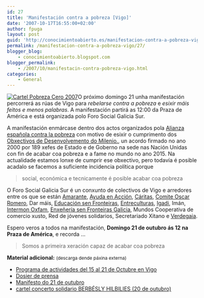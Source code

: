 ```yaml
---
id: 27
title: 'Manifestación contra a pobreza [Vigo]'
date: '2007-10-17T16:55:00+02:00'
author: fpuga
layout: post
guid: 'http://conocimientoabierto.es/manifestacion-contra-a-pobreza-vigo/27/'
permalink: /manifestacion-contra-a-pobreza-vigo/27/
blogger_blog:
    - conocimientoabierto.blogspot.com
blogger_permalink:
    - /2007/10/manifestacin-contra-pobreza-vigo.html
categories:
    - General
---
```


[![Cartel Pobreza Cero 2007](http://farm3.static.flickr.com/2386/1600121547_f511741adb_m.jpg)](http://www.flickr.com/photos/fpuga/1600121547/ "Intercambio de fotos")O próximo domingo 21 unha manifestación percorrerá as rúas de Vigo para <span style="font-style: italic">rebelarse contra a pobreza</span> e <span style="font-style: italic">esixir máis feitos e menos palabras</span>. A manifestación partirá as 12:00 da Praza de América e está organizada polo Foro Social Galicia Sur.

A manifestación enmárcase dentro dos actos organizados pola [Alianza española contra la pobreza](http://www.rebelatecontralapobreza.org/) con motivo de esixir o cumprimento dos [Obxectivos de Desenvolvemento do Milenio.](http://www.un.org/spanish/millenniumgoals/), un acordo firmado no ano 2000 por 189 xefes de Estado e de Goberno na sede nas Nación Unidas con fin de acabar coa pobreza e a fame no mundo no ano 2015. Na actualidade estamos lonxe de cumprir ese obxectivo, pero todavía é posible acadalo se facemos a suficiente incidencia política porque

> social, económica e tecnicamente é posible acabar coa pobreza

O Foro Social Galicia Sur é un conxunto de colectivos de Vigo e arredores entre os que se están [Amarante](http://www.amaranteong.org/), [Ayuda en Acción](http://www.ayudaenaccion.org/), [Cáritas](http://www.caritas.es/), [Comite Oscar Romero](http://www.comitesromero.org/), Dar máis, [Educación sen Fronteiras](http://www.educacionsinfronteras.org/), [Entreculturas](http://www.entreculturas.org/), [Igadi](http://www.igadi.org/), Imán, [Intermon Oxfam](http://www.intermonoxfam.org/), [Enxeñería sen Fronteiras Galicia](http://galicia.isf.es/), Mundos Cooperativa de comercio xusto, Red de jóvenes solidarios, Secretariado Xitano e [Verdegaia](http://www.verdegaia.org/).

Espero veros a todos na manifestación, <span style="font-weight: bold">Domingo 21 de outubro ás 12 na Praza de América</span>, e recorda …

> Somos a primeira xeración capaz de acabar coa pobreza

<span style="font-weight: bold">Material adicional:</span> <span style="font-size:85%">(descarga dende páxina externa)</span><span style="font-size:100%">  
</span>

- <span style="font-size:100%">[Programa de actividades del 15 al 21 de Octubre en Vigo](http://www.mediafire.com/?0otzkn2dvbe)</span>
- <span style="font-size:100%">[Dosier de prensa](http://www.mediafire.com/?dgnitwnon2y)</span>
- <span style="font-size:100%">[Manifesto do 21 de outubro](http://www.mediafire.com/?0y99enwlzce)</span>
- <span style="font-size:100%">[cartel concerto solidario BERBÉSLY HILBILIES (20 de outubro)](http://www.mediafire.com/?71jea2yeig3)</span>

<span style="font-size:100%">  
</span>